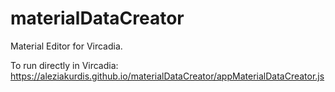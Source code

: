 # materialDataCreator
Material Editor for Vircadia.

To run directly in Vircadia:
https://aleziakurdis.github.io/materialDataCreator/appMaterialDataCreator.js

